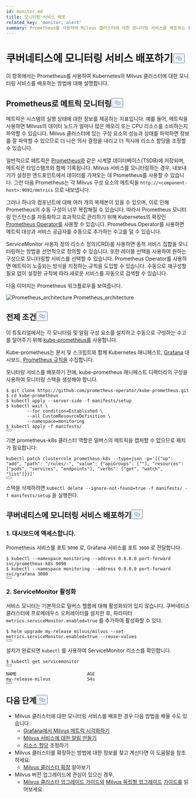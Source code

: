 ```yaml
---
id: monitor.md
title: 모니터링 서비스 배포
related_key: 'monitor, alert'
summary: Prometheus를 사용하여 Milvus 클러스터에 대한 모니터링 서비스를 배포하는 방법을 알아보세요.
---
```

<h1 id="Deploying-Monitoring-Services-on-Kubernetes" class="common-anchor-header">쿠버네티스에 모니터링 서비스 배포하기<button data-href="#Deploying-Monitoring-Services-on-Kubernetes" class="anchor-icon" translate="no">
      <svg translate="no"
        aria-hidden="true"
        focusable="false"
        height="20"
        version="1.1"
        viewBox="0 0 16 16"
        width="16"
      >
        <path
          fill="#0092E4"
          fill-rule="evenodd"
          d="M4 9h1v1H4c-1.5 0-3-1.69-3-3.5S2.55 3 4 3h4c1.45 0 3 1.69 3 3.5 0 1.41-.91 2.72-2 3.25V8.59c.58-.45 1-1.27 1-2.09C10 5.22 8.98 4 8 4H4c-.98 0-2 1.22-2 2.5S3 9 4 9zm9-3h-1v1h1c1 0 2 1.22 2 2.5S13.98 12 13 12H9c-.98 0-2-1.22-2-2.5 0-.83.42-1.64 1-2.09V6.25c-1.09.53-2 1.84-2 3.25C6 11.31 7.55 13 9 13h4c1.45 0 3-1.69 3-3.5S14.5 6 13 6z"
        ></path>
      </svg>
    </button></h1><p>이 항목에서는 Prometheus를 사용하여 Kubernetes의 Milvus 클러스터에 대한 모니터링 서비스를 배포하는 방법에 대해 설명합니다.</p>
<h2 id="Monitor-metrics-with-Prometheus" class="common-anchor-header">Prometheus로 메트릭 모니터링<button data-href="#Monitor-metrics-with-Prometheus" class="anchor-icon" translate="no">
      <svg translate="no"
        aria-hidden="true"
        focusable="false"
        height="20"
        version="1.1"
        viewBox="0 0 16 16"
        width="16"
      >
        <path
          fill="#0092E4"
          fill-rule="evenodd"
          d="M4 9h1v1H4c-1.5 0-3-1.69-3-3.5S2.55 3 4 3h4c1.45 0 3 1.69 3 3.5 0 1.41-.91 2.72-2 3.25V8.59c.58-.45 1-1.27 1-2.09C10 5.22 8.98 4 8 4H4c-.98 0-2 1.22-2 2.5S3 9 4 9zm9-3h-1v1h1c1 0 2 1.22 2 2.5S13.98 12 13 12H9c-.98 0-2-1.22-2-2.5 0-.83.42-1.64 1-2.09V6.25c-1.09.53-2 1.84-2 3.25C6 11.31 7.55 13 9 13h4c1.45 0 3-1.69 3-3.5S14.5 6 13 6z"
        ></path>
      </svg>
    </button></h2><p>메트릭은 시스템의 실행 상태에 대한 정보를 제공하는 지표입니다. 예를 들어, 메트릭을 사용하면 Milvus의 데이터 노드가 얼마나 많은 메모리 또는 CPU 리소스를 소비하는지 파악할 수 있습니다. Milvus 클러스터에 있는 구성 요소의 성능과 상태를 파악하면 정보를 잘 파악할 수 있으므로 더 나은 의사 결정을 내리고 더 적시에 리소스 할당을 조정할 수 있습니다.</p>
<p>일반적으로 메트릭은 <a href="https://prometheus.io/">Prometheus와</a> 같은 시계열 데이터베이스(TSDB)에 저장되며, 메트릭은 타임스탬프와 함께 기록됩니다. Milvus 서비스를 모니터링하는 경우, 내보내기가 설정한 엔드포인트에서 데이터를 가져오는 데 Prometheus를 사용할 수 있습니다. 그런 다음 Prometheus는 각 Milvus 구성 요소의 메트릭을 <code translate="no">http://&lt;component-host&gt;:9091/metrics</code> 으로 내보냅니다.</p>
<p>그러나 하나의 컴포넌트에 대해 여러 개의 복제본이 있을 수 있으며, 이로 인해 Prometheus의 수동 구성이 너무 복잡해질 수 있습니다. 따라서 Prometheus 모니터링 인스턴스를 자동화하고 효과적으로 관리하기 위해 Kubernetes의 확장인 <a href="https://github.com/prometheus-operator/prometheus-operator">Prometheus Operator를</a> 사용할 수 있습니다. Prometheus Operator를 사용하면 메트릭 대상과 서비스 공급자를 수동으로 추가하는 수고를 덜 수 있습니다.</p>
<p>ServiceMonitor 사용자 정의 리소스 정의(CRD)를 사용하면 동적 서비스 집합을 모니터링하는 방법을 선언적으로 정의할 수 있습니다. 또한 레이블 선택을 사용하여 원하는 구성으로 모니터링할 서비스를 선택할 수 있습니다. Prometheus Operator를 사용하면 메트릭이 노출되는 방식을 지정하는 규칙을 도입할 수 있습니다. 수동으로 재구성할 필요 없이 설정한 규칙에 따라 새로운 서비스를 자동으로 검색할 수 있습니다.</p>
<p>다음 이미지는 Prometheus 워크플로우를 보여줍니다.</p>
<p>
  
   <span class="img-wrapper"> <img translate="no" src="/docs/v2.4.x/assets/prometheus_architecture.png" alt="Prometheus_architecture" class="doc-image" id="prometheus_architecture" />
   </span> <span class="img-wrapper"> <span>Prometheus_architecture</span> </span></p>
<h2 id="Prerequisites" class="common-anchor-header">전제 조건<button data-href="#Prerequisites" class="anchor-icon" translate="no">
      <svg translate="no"
        aria-hidden="true"
        focusable="false"
        height="20"
        version="1.1"
        viewBox="0 0 16 16"
        width="16"
      >
        <path
          fill="#0092E4"
          fill-rule="evenodd"
          d="M4 9h1v1H4c-1.5 0-3-1.69-3-3.5S2.55 3 4 3h4c1.45 0 3 1.69 3 3.5 0 1.41-.91 2.72-2 3.25V8.59c.58-.45 1-1.27 1-2.09C10 5.22 8.98 4 8 4H4c-.98 0-2 1.22-2 2.5S3 9 4 9zm9-3h-1v1h1c1 0 2 1.22 2 2.5S13.98 12 13 12H9c-.98 0-2-1.22-2-2.5 0-.83.42-1.64 1-2.09V6.25c-1.09.53-2 1.84-2 3.25C6 11.31 7.55 13 9 13h4c1.45 0 3-1.69 3-3.5S14.5 6 13 6z"
        ></path>
      </svg>
    </button></h2><p>이 튜토리얼에서는 각 모니터링 및 알림 구성 요소를 설치하고 수동으로 구성하는 수고를 덜어주기 위해 <a href="https://github.com/prometheus-operator/kube-prometheus">kube-prometheus를</a> 사용합니다.</p>
<p>Kube-prometheus는 문서 및 스크립트와 함께 Kubernetes 매니페스트, <a href="http://grafana.com/">Grafana</a> 대시보드, <a href="https://prometheus.io/docs/prometheus/latest/configuration/recording_rules/">Prometheus 규칙을</a> 수집합니다.</p>
<p>모니터링 서비스를 배포하기 전에, kube-prometheus 매니페스트 디렉터리의 구성을 사용하여 모니터링 스택을 생성해야 합니다.</p>
<pre><code translate="no">$ git <span class="hljs-built_in">clone</span> https://github.com/prometheus-operator/kube-prometheus.git
$ <span class="hljs-built_in">cd</span> kube-prometheus
$ kubectl apply --server-side -f manifests/setup
$ kubectl <span class="hljs-built_in">wait</span> \
        --<span class="hljs-keyword">for</span> condition=Established \
        --all CustomResourceDefinition \
        --namespace=monitoring
$ kubectl apply -f manifests/
<button class="copy-code-btn"></button></code></pre>
<div class="alert note">
기본 prometheus-k8s 클러스터 역할은 밀버스의 메트릭을 캡처할 수 없으므로 패치가 필요합니다:</div>
<pre><code translate="no" class="language-bash">kubectl patch clusterrole prometheus-k8s --<span class="hljs-built_in">type</span>=json -p=<span class="hljs-string">&#x27;[{&quot;op&quot;: &quot;add&quot;, &quot;path&quot;: &quot;/rules/-&quot;, &quot;value&quot;: {&quot;apiGroups&quot;: [&quot;&quot;], &quot;resources&quot;: [&quot;pods&quot;, &quot;services&quot;, &quot;endpoints&quot;], &quot;verbs&quot;: [&quot;get&quot;, &quot;watch&quot;, &quot;list&quot;]}}]&#x27;</span>
<button class="copy-code-btn"></button></code></pre>
<p>스택을 삭제하려면 <code translate="no">kubectl delete --ignore-not-found=true -f manifests/ -f manifests/setup</code> 을 실행한다.</p>
<h2 id="Deploy-monitoring-services-on-Kubernetes" class="common-anchor-header">쿠버네티스에 모니터링 서비스 배포하기<button data-href="#Deploy-monitoring-services-on-Kubernetes" class="anchor-icon" translate="no">
      <svg translate="no"
        aria-hidden="true"
        focusable="false"
        height="20"
        version="1.1"
        viewBox="0 0 16 16"
        width="16"
      >
        <path
          fill="#0092E4"
          fill-rule="evenodd"
          d="M4 9h1v1H4c-1.5 0-3-1.69-3-3.5S2.55 3 4 3h4c1.45 0 3 1.69 3 3.5 0 1.41-.91 2.72-2 3.25V8.59c.58-.45 1-1.27 1-2.09C10 5.22 8.98 4 8 4H4c-.98 0-2 1.22-2 2.5S3 9 4 9zm9-3h-1v1h1c1 0 2 1.22 2 2.5S13.98 12 13 12H9c-.98 0-2-1.22-2-2.5 0-.83.42-1.64 1-2.09V6.25c-1.09.53-2 1.84-2 3.25C6 11.31 7.55 13 9 13h4c1.45 0 3-1.69 3-3.5S14.5 6 13 6z"
        ></path>
      </svg>
    </button></h2><h3 id="1-Access-the-dashboards" class="common-anchor-header">1. 대시보드에 액세스합니다.</h3><p>Prometheus 서비스를 포트 <code translate="no">9090</code> 로, Grafana 서비스를 포트 <code translate="no">3000</code> 로 전달합니다.</p>
<pre><code translate="no">$ kubectl --namespace monitoring --address 0.0.0.0 port-forward svc/prometheus-k8s 9090
$ kubectl --namespace monitoring --address 0.0.0.0 port-forward svc/grafana 3000
<button class="copy-code-btn"></button></code></pre>
<h3 id="2-Enable-ServiceMonitor" class="common-anchor-header">2. ServiceMonitor 활성화</h3><p>서비스 모니터는 기본적으로 밀버스 헬름에 대해 활성화되어 있지 않습니다. 쿠버네티스 클러스터에 프로메테우스 오퍼레이터를 설치한 후, 파라미터 <code translate="no">metrics.serviceMonitor.enabled=true</code> 를 추가하여 활성화할 수 있다.</p>
<pre><code translate="no">$ helm upgrade my-release milvus/milvus --<span class="hljs-built_in">set</span> metrics.serviceMonitor.enabled=<span class="hljs-literal">true</span> --reuse-values
<button class="copy-code-btn"></button></code></pre>
<p>설치가 완료되면 <code translate="no">kubectl</code> 를 사용하여 ServiceMonitor 리소스를 확인합니다.</p>
<pre><code translate="no">$ kubectl <span class="hljs-keyword">get</span> servicemonitor
<button class="copy-code-btn"></button></code></pre>
<pre><code translate="no">NAME                           AGE
my-release-milvus              54s
<button class="copy-code-btn"></button></code></pre>
<h2 id="Whats-next" class="common-anchor-header">다음 단계<button data-href="#Whats-next" class="anchor-icon" translate="no">
      <svg translate="no"
        aria-hidden="true"
        focusable="false"
        height="20"
        version="1.1"
        viewBox="0 0 16 16"
        width="16"
      >
        <path
          fill="#0092E4"
          fill-rule="evenodd"
          d="M4 9h1v1H4c-1.5 0-3-1.69-3-3.5S2.55 3 4 3h4c1.45 0 3 1.69 3 3.5 0 1.41-.91 2.72-2 3.25V8.59c.58-.45 1-1.27 1-2.09C10 5.22 8.98 4 8 4H4c-.98 0-2 1.22-2 2.5S3 9 4 9zm9-3h-1v1h1c1 0 2 1.22 2 2.5S13.98 12 13 12H9c-.98 0-2-1.22-2-2.5 0-.83.42-1.64 1-2.09V6.25c-1.09.53-2 1.84-2 3.25C6 11.31 7.55 13 9 13h4c1.45 0 3-1.69 3-3.5S14.5 6 13 6z"
        ></path>
      </svg>
    </button></h2><ul>
<li>Milvus 클러스터에 대한 모니터링 서비스를 배포한 경우 다음 방법을 배울 수도 있습니다:<ul>
<li><a href="/docs/ko/visualize.md">Grafana에서 Milvus 메트릭 시각화하기</a></li>
<li><a href="/docs/ko/alert.md">Milvus 서비스에 대한 알림 만들기</a></li>
<li><a href="/docs/ko/allocate.md">리소스 할당</a> 조정하기</li>
</ul></li>
<li>Milvus 클러스터를 확장하는 방법에 대한 정보를 찾고 계신다면 이 도움말을 참조하세요:<ul>
<li><a href="/docs/ko/scaleout.md">Milvus 클러스터 확장</a> 알아보기</li>
</ul></li>
<li>Milvus 버전 업그레이드에 관심이 있으신 경우,<ul>
<li><a href="/docs/ko/upgrade_milvus_cluster-operator.md">Milvus 클러스터 업그레이드 가이드와</a> <a href="/docs/ko/upgrade_milvus_standalone-operator.md">Milvus 독립형 업그레이드</a> <a href="/docs/ko/upgrade_milvus_cluster-operator.md">가이드를</a> 읽어보세요.</li>
</ul></li>
</ul>
